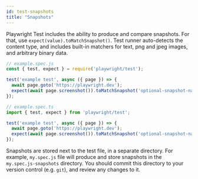 ```yaml
---
id: test-snapshots
title: "Snapshots"
---
```


Playwright Test includes the ability to produce and compare snapshots. For that, use `expect(value).toMatchSnapshot()`. Test runner auto-detects the content type, and includes built-in matchers for text, png and jpeg images, and arbitrary binary data.

```js
// example.spec.js
const { test, expect } = require('playwright/test');

test('example test', async ({ page }) => {
  await page.goto('https://playwright.dev');
  expect(await page.screenshot()).toMatchSnapshot('optional-snapshot-name.png');
});
```

```ts
// example.spec.ts
import { test, expect } from 'playwright/test';

test('example test', async ({ page }) => {
  await page.goto('https://playwright.dev');
  expect(await page.screenshot()).toMatchSnapshot('optional-snapshot-name.png');
});
```

Snapshots are stored next to the test file, in a separate directory. For example, `my.spec.js` file will produce and store snapshots in the `my.spec.js-snapshots` directory. You should commit this directory to your version control (e.g. `git`), and review any changes to it.
